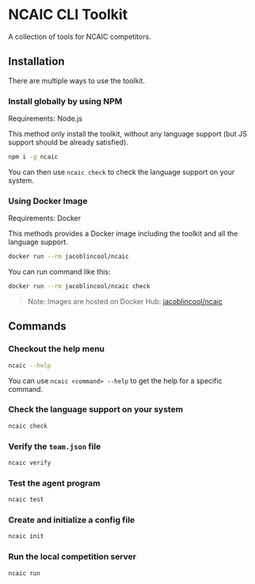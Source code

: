 # NCAIC CLI Toolkit

A collection of tools for NCAIC competitors.

## Installation

There are multiple ways to use the toolkit.

### Install globally by using NPM

Requirements: Node.js

This method only install the toolkit, without any language support (but JS support should be already satisfied).

```sh
npm i -g ncaic
```

You can then use `ncaic check` to check the language support on your system.

### Using Docker Image

Requirements: Docker

This methods provides a Docker image including the toolkit and all the language support.

```sh
docker run --rm jacoblincool/ncaic
```

You can run command like this:

```sh
docker run --rm jacoblincool/ncaic check
```

> Note: Images are hosted on Docker Hub: [jacoblincool/ncaic](https://hub.docker.com/r/jacoblincool/ncaic/)

## Commands

### Checkout the help menu

```sh
ncaic --help
```

You can use `ncaic <command> --help` to get the help for a specific command.

### Check the language support on your system

```sh
ncaic check
```

### Verify the `team.json` file

```sh
ncaic verify
```

### Test the agent program

```sh
ncaic test
```

### Create and initialize a config file

```sh
ncaic init
```

### Run the local competition server

```sh
ncaic run
```
